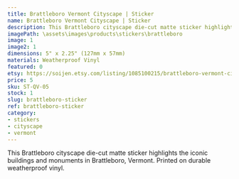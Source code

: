 ```yaml
---
title: Brattleboro Vermont Cityscape | Sticker
name: Brattleboro Vermont Cityscape | Sticker
description: This Brattleboro cityscape die-cut matte sticker highlights the iconic buildings and monuments in Brattleboro, Vermont. Printed on durable weatherproof vinyl.
imagePath: \assets\images\products\stickers\brattleboro
image: 1
image2: 1
dimensions: 5" x 2.25" (127mm x 57mm)
materials: Weatherproof Vinyl
featured: 0
etsy: https://soijen.etsy.com/listing/1085100215/brattleboro-vermont-cityscape-sticker?utm_source=Copy&utm_medium=ListingManager&utm_campaign=Share&utm_term=so.lmsm&share_time=1695258569651
price: 5
sku: ST-QV-05
stock: 1
slug: brattleboro-sticker
ref: brattleboro-sticker
category:
- stickers
- cityscape
- vermont
---
```

This Brattleboro cityscape die-cut matte sticker highlights the iconic buildings and monuments in Brattleboro, Vermont. Printed on durable weatherproof vinyl.
